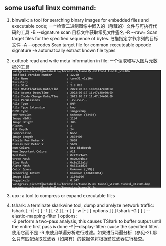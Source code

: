 <!--
 * @Date: 2022-05-17 19:36:51
 * @LastEditors: asderfree
 * @LastEditTime: 2022-05-24 09:53:35
 * @FilePath: \test_env\picoCtf\notes.md
 * @Description:
-->
## some useful linux command:
1. binwalk: a tool for searching binary images for embedded files and executable code;
            一个检索二进制图像中嵌入的（隐藏的）文件与可执行代码的工具
    -B --signature scan 目标文件获取常见文件签名
    -R --raw=<str> Scan target files for the specified sequence of bytes. 扫描指定字节序列的目标文件
    -A --opcodes Scan target file for common executeable opcode signature
    -e automatically extract known file types
2. exiftool: read and write meta information in file:
            一个读取和写入图片元数据的工具
    ![exiftool](../imgs/exiftool.png)

3. upx: a tool to compress or expand executable files  

4. tshark: a terminate sharkwine tool, dump and analyze network traffic:
        tshark [ -i <capture interface>|- ] [ -f <capture filter> ] [ -2 ] [ -r <infile> ] [ -w <outfile>|- ] [ options ] [ <filter> ]
        tshark -G [ <report type> ] [ --elastic-mapping-filter <protocols> ]
    options:    
        -2 perform a two-pass analysis, this causes TShark to buffer output until the entire first pass is done
        -Y|--display-filter: cause the specified filter.使用它而不是 -R 来使用单遍分析进行过滤。如果进行两遍分析（参见-2).那么只有匹配读取过滤器（如果有）的数据包将根据该过滤器进行检查。